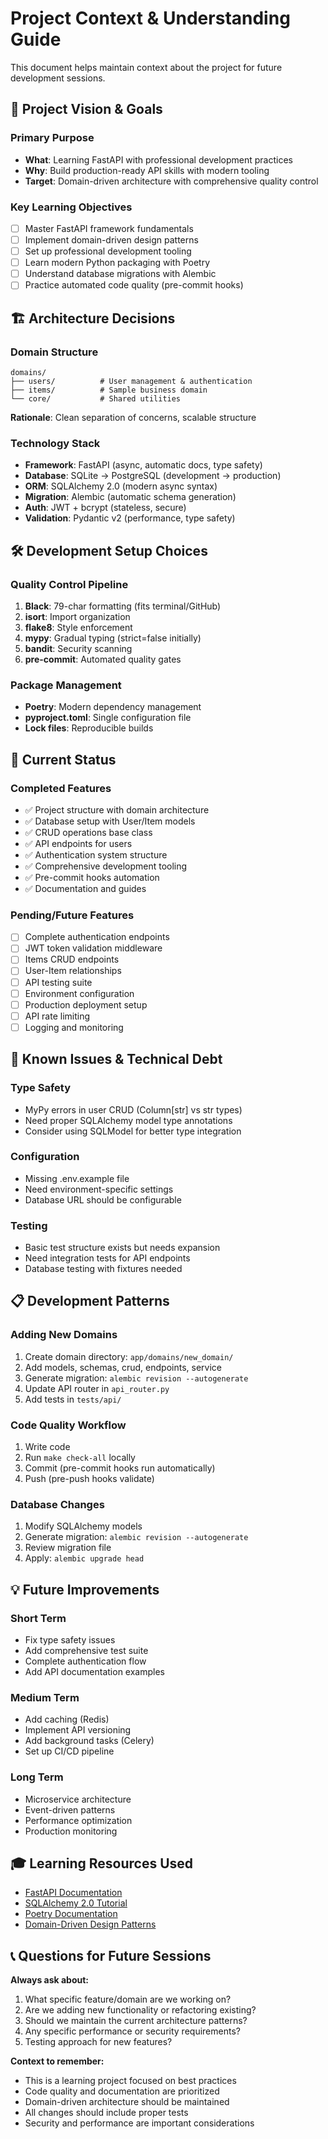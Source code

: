 # Project Context & Understanding Guide

This document helps maintain context about the project for future development sessions.

## 🎯 **Project Vision & Goals**

### **Primary Purpose**

- **What**: Learning FastAPI with professional development practices
- **Why**: Build production-ready API skills with modern tooling
- **Target**: Domain-driven architecture with comprehensive quality control

### **Key Learning Objectives**

- [ ] Master FastAPI framework fundamentals
- [ ] Implement domain-driven design patterns
- [ ] Set up professional development tooling
- [ ] Learn modern Python packaging with Poetry
- [ ] Understand database migrations with Alembic
- [ ] Practice automated code quality (pre-commit hooks)

## 🏗️ **Architecture Decisions**

### **Domain Structure**

```
domains/
├── users/          # User management & authentication
├── items/          # Sample business domain
└── core/           # Shared utilities
```

**Rationale**: Clean separation of concerns, scalable structure

### **Technology Stack**

- **Framework**: FastAPI (async, automatic docs, type safety)
- **Database**: SQLite → PostgreSQL (development → production)
- **ORM**: SQLAlchemy 2.0 (modern async syntax)
- **Migration**: Alembic (automatic schema generation)
- **Auth**: JWT + bcrypt (stateless, secure)
- **Validation**: Pydantic v2 (performance, type safety)

## 🛠️ **Development Setup Choices**

### **Quality Control Pipeline**

1. **Black**: 79-char formatting (fits terminal/GitHub)
1. **isort**: Import organization
1. **flake8**: Style enforcement
1. **mypy**: Gradual typing (strict=false initially)
1. **bandit**: Security scanning
1. **pre-commit**: Automated quality gates

### **Package Management**

- **Poetry**: Modern dependency management
- **pyproject.toml**: Single configuration file
- **Lock files**: Reproducible builds

## 🎯 **Current Status**

### **Completed Features**

- ✅ Project structure with domain architecture
- ✅ Database setup with User/Item models
- ✅ CRUD operations base class
- ✅ API endpoints for users
- ✅ Authentication system structure
- ✅ Comprehensive development tooling
- ✅ Pre-commit hooks automation
- ✅ Documentation and guides

### **Pending/Future Features**

- [ ] Complete authentication endpoints
- [ ] JWT token validation middleware
- [ ] Items CRUD endpoints
- [ ] User-Item relationships
- [ ] API testing suite
- [ ] Environment configuration
- [ ] Production deployment setup
- [ ] API rate limiting
- [ ] Logging and monitoring

## 🚧 **Known Issues & Technical Debt**

### **Type Safety**

- MyPy errors in user CRUD (Column[str] vs str types)
- Need proper SQLAlchemy model type annotations
- Consider using SQLModel for better type integration

### **Configuration**

- Missing .env.example file
- Need environment-specific settings
- Database URL should be configurable

### **Testing**

- Basic test structure exists but needs expansion
- Need integration tests for API endpoints
- Database testing with fixtures needed

## 📋 **Development Patterns**

### **Adding New Domains**

1. Create domain directory: `app/domains/new_domain/`
1. Add models, schemas, crud, endpoints, service
1. Generate migration: `alembic revision --autogenerate`
1. Update API router in `api_router.py`
1. Add tests in `tests/api/`

### **Code Quality Workflow**

1. Write code
1. Run `make check-all` locally
1. Commit (pre-commit hooks run automatically)
1. Push (pre-push hooks validate)

### **Database Changes**

1. Modify SQLAlchemy models
1. Generate migration: `alembic revision --autogenerate`
1. Review migration file
1. Apply: `alembic upgrade head`

## 💡 **Future Improvements**

### **Short Term**

- Fix type safety issues
- Add comprehensive test suite
- Complete authentication flow
- Add API documentation examples

### **Medium Term**

- Add caching (Redis)
- Implement API versioning
- Add background tasks (Celery)
- Set up CI/CD pipeline

### **Long Term**

- Microservice architecture
- Event-driven patterns
- Performance optimization
- Production monitoring

## 🎓 **Learning Resources Used**

- [FastAPI Documentation](https://fastapi.tiangolo.com/)
- [SQLAlchemy 2.0 Tutorial](https://docs.sqlalchemy.org/en/20/)
- [Poetry Documentation](https://python-poetry.org/docs/)
- [Domain-Driven Design Patterns](https://martinfowler.com/bliki/DomainDrivenDesign.html)

## 📞 **Questions for Future Sessions**

**Always ask about:**

1. What specific feature/domain are we working on?
1. Are we adding new functionality or refactoring existing?
1. Should we maintain the current architecture patterns?
1. Any specific performance or security requirements?
1. Testing approach for new features?

**Context to remember:**

- This is a learning project focused on best practices
- Code quality and documentation are prioritized
- Domain-driven architecture should be maintained
- All changes should include proper tests
- Security and performance are important considerations
